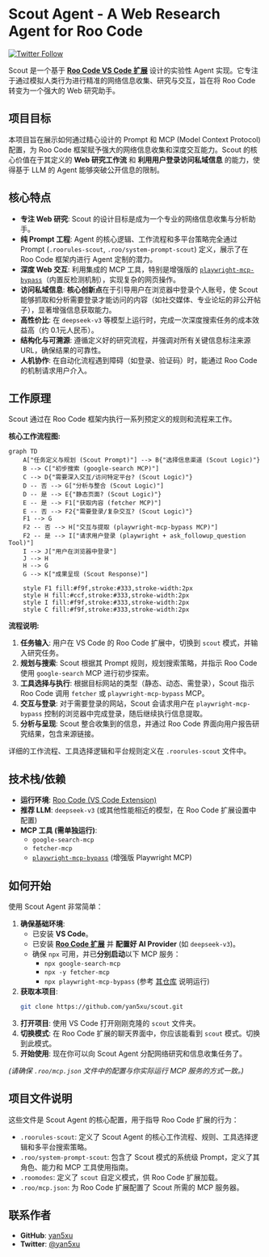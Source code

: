 # Scout Agent - A Web Research Agent for Roo Code

[![Twitter Follow](https://img.shields.io/twitter/follow/yan5xu?style=social)](https://x.com/yan5xu)

Scout 是一个基于 **[Roo Code VS Code 扩展](https://marketplace.visualstudio.com/items?itemName=RooVeterinaryInc.roo-cline)** 设计的实验性 Agent 实现。它专注于通过模拟人类行为进行精准的网络信息收集、研究与交互，旨在将 Roo Code 转变为一个强大的 Web 研究助手。

## 项目目标

本项目旨在展示如何通过精心设计的 Prompt 和 MCP (Model Context Protocol) 配置，为 Roo Code 框架赋予强大的网络信息收集和深度交互能力。Scout 的核心价值在于其定义的 **Web 研究工作流** 和 **利用用户登录访问私域信息** 的能力，使得基于 LLM 的 Agent 能够突破公开信息的限制。

## 核心特点

*   **专注 Web 研究**: Scout 的设计目标是成为一个专业的网络信息收集与分析助手。
*   **纯 Prompt 工程**: Agent 的核心逻辑、工作流程和多平台策略完全通过 Prompt (`.roorules-scout`, `.roo/system-prompt-scout`) 定义，展示了在 Roo Code 框架内进行 Agent 定制的潜力。
*   **深度 Web 交互**: 利用集成的 MCP 工具，特别是增强版的 [`playwright-mcp-bypass`](https://github.com/yan5xu/playwright-mcp-bypass)（内置反检测机制），实现复杂的网页操作。
*   **访问私域信息**: **核心创新点**在于引导用户在浏览器中登录个人账号，使 Scout 能够抓取和分析需要登录才能访问的内容（如社交媒体、专业论坛的非公开帖子），显著增强信息获取能力。
*   **高性价比**: 在 `deepseek-v3` 等模型上运行时，完成一次深度搜索任务的成本效益高（约 0.1元人民币）。
*   **结构化与可溯源**: 遵循定义好的研究流程，并强调对所有关键信息标注来源 URL，确保结果的可靠性。
*   **人机协作**: 在自动化流程遇到障碍（如登录、验证码）时，能通过 Roo Code 的机制请求用户介入。

## 工作原理

Scout 通过在 Roo Code 框架内执行一系列预定义的规则和流程来工作。

**核心工作流程图:**

```mermaid
graph TD
    A["任务定义与规划 (Scout Prompt)"] --> B{"选择信息渠道 (Scout Logic)"}
    B --> C["初步搜索 (google-search MCP)"]
    C --> D{"需要深入交互/访问特定平台? (Scout Logic)"}
    D -- 否 --> G["分析与整合 (Scout Logic)"]
    D -- 是 --> E{"静态页面? (Scout Logic)"}
    E -- 是 --> F1["获取内容 (fetcher MCP)"]
    E -- 否 --> F2{"需要登录/复杂交互? (Scout Logic)"}
    F1 --> G
    F2 -- 否 --> H["交互与提取 (playwright-mcp-bypass MCP)"]
    F2 -- 是 --> I["请求用户登录 (playwright + ask_followup_question Tool)"]
    I --> J["用户在浏览器中登录"]
    J --> H
    H --> G
    G --> K["成果呈现 (Scout Response)"]

    style F1 fill:#f9f,stroke:#333,stroke-width:2px
    style H fill:#ccf,stroke:#333,stroke-width:2px
    style I fill:#f9f,stroke:#333,stroke-width:2px
    style C fill:#f9f,stroke:#333,stroke-width:2px
```

**流程说明:**

1.  **任务输入**: 用户在 VS Code 的 Roo Code 扩展中，切换到 `scout` 模式，并输入研究任务。
2.  **规划与搜索**: Scout 根据其 Prompt 规则，规划搜索策略，并指示 Roo Code 使用 `google-search` MCP 进行初步探索。
3.  **工具选择与执行**: 根据目标网站的类型（静态、动态、需登录），Scout 指示 Roo Code 调用 `fetcher` 或 `playwright-mcp-bypass` MCP。
4.  **交互与登录**: 对于需要登录的网站，Scout 会请求用户在 `playwright-mcp-bypass` 控制的浏览器中完成登录，随后继续执行信息提取。
5.  **分析与呈现**: Scout 整合收集到的信息，并通过 Roo Code 界面向用户报告研究结果，包含来源链接。

详细的工作流程、工具选择逻辑和平台规则定义在 `.roorules-scout` 文件中。

## 技术栈/依赖

*   **运行环境**: [Roo Code (VS Code Extension)](https://marketplace.visualstudio.com/items?itemName=RooVeterinaryInc.roo-cline)
*   **推荐 LLM**: `deepseek-v3` (或其他性能相近的模型，在 Roo Code 扩展设置中配置)
*   **MCP 工具 (需单独运行)**:
    *   `google-search-mcp`
    *   `fetcher-mcp`
    *   [`playwright-mcp-bypass`](https://github.com/yan5xu/playwright-mcp-bypass) (增强版 Playwright MCP)

## 如何开始

使用 Scout Agent 非常简单：

1.  **确保基础环境**:
    *   已安装 **VS Code**。
    *   已安装 **[Roo Code 扩展](https://marketplace.visualstudio.com/items?itemName=RooVeterinaryInc.roo-cline)** 并 **配置好 AI Provider** (如 `deepseek-v3`)。
    *   确保 `npx` 可用，并已**分别启动**以下 MCP 服务：
        *   `npx google-search-mcp`
        *   `npx -y fetcher-mcp`
        *   `npx playwright-mcp-bypass` (参考 [其仓库](https://github.com/yan5xu/playwright-mcp-bypass) 说明运行)
2.  **获取本项目**:
    ```bash
    git clone https://github.com/yan5xu/scout.git
    ```
3.  **打开项目**: 使用 VS Code 打开刚刚克隆的 `scout` 文件夹。
4.  **切换模式**: 在 Roo Code 扩展的聊天界面中，你应该能看到 `scout` 模式。切换到此模式。
5.  **开始使用**: 现在你可以向 Scout Agent 分配网络研究和信息收集任务了。

*(请确保 `.roo/mcp.json` 文件中的配置与你实际运行 MCP 服务的方式一致。)*

## 项目文件说明

这些文件是 Scout Agent 的核心配置，用于指导 Roo Code 扩展的行为：

*   `.roorules-scout`: 定义了 Scout Agent 的核心工作流程、规则、工具选择逻辑和多平台搜索策略。
*   `.roo/system-prompt-scout`: 包含了 Scout 模式的系统级 Prompt，定义了其角色、能力和 MCP 工具使用指南。
*   `.roomodes`: 定义了 `scout` 自定义模式，供 Roo Code 扩展加载。
*   `.roo/mcp.json`: 为 Roo Code 扩展配置了 Scout 所需的 MCP 服务器。

## 联系作者

*   **GitHub**: [yan5xu](https://github.com/yan5xu)
*   **Twitter**: [@yan5xu](https://x.com/yan5xu)